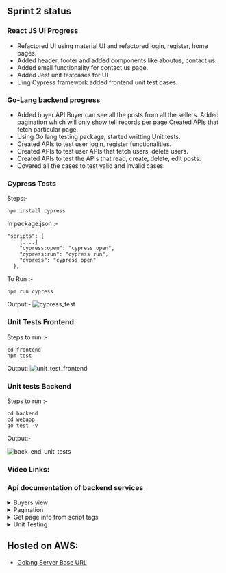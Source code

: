 ## Sprint 2 status

### React JS UI Progress
- Refactored UI using material UI and refactored login, register, home pages.
- Added header, footer and added components like aboutus, contact us.
- Added email functionality for contact us page.
- Added Jest unit testcases for UI
- Uing Cypress framework added frontend unit test cases.

### Go-Lang backend progress
- Added buyer API 
    Buyer can see all the posts from all the sellers.
    Added pagination which will only show tell records per page
    Created APIs that fetch particular page.
- Using Go lang testing package, started writting Unit tests.
- Created APIs to test user login, register functionalities. 
- Created APIs to test user APIs that fetch users, delete users.
- Created APIs to test the APIs that read, create, delete, edit posts.
- Covered all the cases to test valid and invalid cases.

### Cypress Tests
Steps:-
```
npm install cypress
```
In package.json :-
```
"scripts": {
    [....]
    "cypress:open": "cypress open",
    "cypress:run": "cypress run",
    "cypress": "cypress open"
  },
```
To Run :-
```
npm run cypress
```
Output:-
![cypress_test](https://user-images.githubusercontent.com/22216660/156867093-b4bf867c-2949-4b42-9464-a878d3bf4668.gif)


### Unit Tests Frontend
Steps to run :-
```
cd frontend
npm test
```
Output:
![unit_test_frontend](https://user-images.githubusercontent.com/22216660/156868294-c11bdcbf-5e0a-4864-b7cb-4d5d2a6c001c.gif)



### Unit tests Backend
Steps to run :-
```
cd backend
cd webapp
go test -v 
```
Output:-

![back_end_unit_tests](https://user-images.githubusercontent.com/22216660/156868320-8dc8d2de-4c71-4923-b256-dd1d668f90fc.gif)

### Video Links:

### Api documentation of backend services
<details>
  <summary>Buyers view</summary>

### Target URL

`"localhost:8080" + "/allPosts"`

### Request

Method: `GET`

Example

 ### Request
  `localhost:8080/allPosts`
### Response

 ```json
  {

    "Page": 1,

    "TotalPages": 1,

    "Products": [

        {

            "ID": 6,

            "CreatedAt": "2022-02-21T20:41:23.0404376-05:00",

            "UpdatedAt": "2022-02-21T20:41:23.0404376-05:00",

            "DeletedAt": null,

            "name": "Wireless Keyboard",

            "description": "Keyboard with adapter",

            "location": "4000 SW 37th Blvd",

            "dimensions": "12*12",

            "weight": 11,

            "age": 2,

            "count": 1,

            "imageUrl": https://s3ufsebucket.s3.amazonaws.com/wireless_keyboard.jpg

        },

        {

            "ID": 7,

            "CreatedAt": "2022-02-21T20:42:46.8338981-05:00",

            "UpdatedAt": "2022-02-21T20:42:46.8338981-05:00",

            "DeletedAt": null,

            "name": "Wooden Study Table",

            "description": "Wooden table safe with kids. Very sturdy.",

            "location": "2600 SW Archer Rd Apt J250",

            "dimensions": "12*12",

            "weight": 110,

            "age": 1,

            "count": 1,

            "imageUrl": https://s3ufsebucket.s3.amazonaws.com/wooden_Study_table.jpg

        }

    ]
  }

```

Possible status: 200, 400, 401

Message format: json

Example

`Code: 200 OK`
  ![buyer_valid_page](https://user-images.githubusercontent.com/28947831/156864013-1c275cca-b16d-4147-b7c7-cbeb7044fc3b.gif)


</details>
<details>
  <summary>Pagination</summary>

### Target URL

  `"localhost:8080/allPosts?page=" + page_number`

### Request

Method: `GET`

Example

### Request
  
  `localhost:8080/allPosts?page=1`
   
### Response
  We get the first 10 records in that page
  
  ![buyer_valid_page](https://user-images.githubusercontent.com/28947831/156864033-6b9a754f-1cbb-4c0e-876c-7a56db398f93.gif)

  
If the page is empty:
  ### Request
  `localhost:8080/allPosts?page=100`
  
 ### Response
```json
  {

    "Page": 100,

    "TotalPages": 1,

    "Products": []

}
  ```
  
Possible status: 200, 400, 401

Message format: json

Example

`Code: 200 OK`
  
  ![buyer_INvalid_page](https://user-images.githubusercontent.com/28947831/156864040-e60d06ea-73b2-47a8-9c71-9fb623625f48.gif)


</details>
<details>
  <summary>Get page info from script tags </summary>

### Target URL

`localhost:8080/allPosts?page=<script>...</script>`

### Request

Method: `GET`

Example

 ### Request
  `localhost:8080/allPosts?page=<script>alert("123")</script>`
### Response
  Requested page records

Possible status: 200, 400, 401

Message format: json

`Code: 200 OK`
 
  ![buyer_xss_attack_protect](https://user-images.githubusercontent.com/28947831/156864265-c83ce0cc-b3ab-4a5a-9164-12ce89f0fde5.gif)


</details>
<details>
  <summary>Unit Testing</summary>
  Used go lang package for unit testing

- User Auth Tesing :
  - Created functions to test login and register cases.
  - Created function to login with Valid credentials , invalid credentials.
  - Created function to register a user with valid details, a user with existing username(fail case)
- User CRUD operations test :
     - Created functions to test fetching users by Id, name, deleting users.
- Posts CRUD opertions test :
     - Created functions to test reading posts, creating , deleting and editing posts..
</details>

## Hosted on AWS:
- [Golang Server Base URL](http://ec2-3-144-28-176.us-east-2.compute.amazonaws.com:8080)
